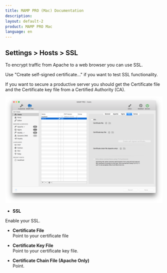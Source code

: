 ```yaml
---
title: MAMP PRO (Mac) Documentation
description: 
layout: default-2
product: MAMP PRO Mac
language: en
---
```


## Settings > Hosts > SSL

To encrypt traffic from Apache to a web browser you can use SSL.

Use "Create self-signed certificate..." if you want to test SSL functionality.

If you want to secure a productive server you should get the Certificate file and the Certificate key file from a Certified Authority (CA).

![MAMP](SSL.png)

*  **SSL**
 
Enable your SSL.

*  **Certificate File**  
       Point to your certificate file

*  **Certificate Key File**  
       Point to your certificate key file.

*  **Certificate Chain File (Apache Only)**  
       Point.
